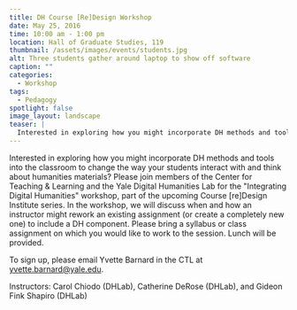 ```yaml
---
title: DH Course [Re]Design Workshop
date: May 25, 2016
time: 10:00 am - 1:00 pm
location: Hall of Graduate Studies, 119
thumbnail: /assets/images/events/students.jpg
alt: Three students gather around laptop to show off software
caption: ""
categories:
  - Workshop
tags:
  - Pedagogy
spotlight: false
image_layout: landscape
teaser: |
  Interested in exploring how you might incorporate DH methods and tools into the classroom to change the way your students interact with and think about humanities materials?
---
```

Interested in exploring how you might incorporate DH methods and tools into the classroom to change the way your students interact with and think about humanities materials? Please join members of the Center for Teaching &amp; Learning and the Yale Digital Humanities Lab for the "Integrating Digital Humanities" workshop, part of the upcoming Course [re]Design Institute series. In the workshop, we will discuss when and how an instructor might rework an existing assignment (or create a completely new one) to include a DH component. Please bring a syllabus or class assignment on which you would like to work to the session. Lunch will be provided.

To sign up, please email Yvette Barnard in the CTL at [yvette.barnard@yale.edu](mailto:yvette.barnard@yale.edu).

Instructors: Carol Chiodo (DHLab), Catherine DeRose (DHLab), and Gideon Fink Shapiro (DHLab)
